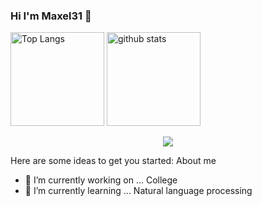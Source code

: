 ### Hi I'm Maxel31 👋

<p align="left"> 
  <img alt="Top Langs" height="150px" src="https://github-readme-stats.vercel.app/api/top-langs/?username=maxel31&layout=compact&show_icons=true&theme=dark" />
  <img alt="github stats" height="150px" src="https://github-readme-stats.vercel.app/api?username=Maxel31&theme=dark&show_icons=ture" />
</p>
<p align="center">
  <a href="https://skillicons.dev">
    <img src="https://skillicons.dev/icons?i=c,cpp,java,py,vscode" />
  </a>
</p>

Here are some ideas to get you started:
About me
- 🔭 I’m currently working on ... College
- 🌱 I’m currently learning ... Natural language processing

